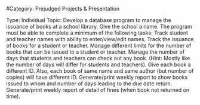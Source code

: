 #Category: Prejudged Projects & Presentation

Type: Individual Topic:
Develop a database program to manage the issuance of books at a school library.
Give the school a name.
The program must be able to complete a minimum of the following tasks:
    Track student and teacher names with ability to enter/view/edit names. Track the issuance of books for a student or teacher.
    Manage different limits for the number of books that can be issued to a student or teacher.
    Manage the number of days that students and teachers can check out any book. (Hint: Mostly like the number of days will differ for students and teachers).
    Give each book a different ID.
        Also, each book of same name and same author (but number of copies) will have different ID.
Generate/print weekly report to show books issued to whom and number of days leading to the due date return.
Generate/print weekly report of detail of fines (when book not returned on time).
